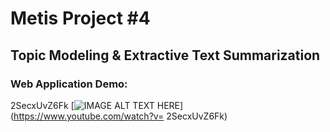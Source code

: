 # Metis Project #4
## Topic Modeling & Extractive Text Summarization

### Web Application Demo:
2SecxUvZ6Fk
[![IMAGE ALT TEXT HERE](https://img.youtube.com/vi/2SecxUvZ6Fk/0.jpg)](https://www.youtube.com/watch?v= 2SecxUvZ6Fk)